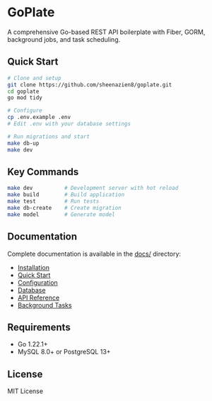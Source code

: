 # GoPlate

A comprehensive Go-based REST API boilerplate with Fiber, GORM, background jobs, and task scheduling.

## Quick Start

```bash
# Clone and setup
git clone https://github.com/sheenazien8/goplate.git
cd goplate
go mod tidy

# Configure
cp .env.example .env
# Edit .env with your database settings

# Run migrations and start
make db-up
make dev
```

## Key Commands

```bash
make dev          # Development server with hot reload
make build        # Build application
make test         # Run tests
make db-create    # Create migration
make model        # Generate model
```

## Documentation

Complete documentation is available in the [docs/](docs/) directory:

- [Installation](docs/installation.md)
- [Quick Start](docs/quick-start.md)
- [Configuration](docs/configuration.md)
- [Database](docs/database.md)
- [API Reference](docs/api-reference.md)
- [Background Tasks](docs/background-tasks.md)

## Requirements

- Go 1.22.1+
- MySQL 8.0+ or PostgreSQL 13+

## License

MIT License
